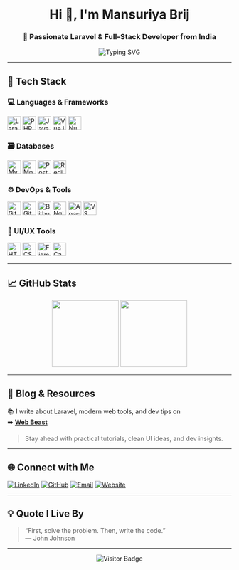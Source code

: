 <h1 align="center">Hi 👋, I'm Mansuriya Brij</h1>
<h3 align="center">🚀 Passionate Laravel & Full-Stack Developer from India</h3>

<p align="center">
  <img src="https://readme-typing-svg.demolab.com?font=Fira+Code&size=22&pause=1000&center=true&vCenter=true&width=435&lines=Laravel+Developer+%F0%9F%92%BB;Full-stack+Engineer+%F0%9F%9A%80;Problem+Solver+%F0%9F%A4%9D;Always+Learning+%F0%9F%93%9A" alt="Typing SVG" />
</p>

---

## 🧰 Tech Stack

### 💻 Languages & Frameworks
<div align="left">
  <img src="https://cdn.worldvectorlogo.com/logos/laravel-2.svg" height="30" alt="Laravel" />
  <img src="https://cdn.jsdelivr.net/gh/devicons/devicon/icons/php/php-original.svg" height="30" alt="PHP" />
  <img src="https://cdn.jsdelivr.net/gh/devicons/devicon/icons/javascript/javascript-original.svg" height="30" alt="JavaScript" />
  <img src="https://cdn.jsdelivr.net/gh/devicons/devicon/icons/vuejs/vuejs-original.svg" height="30" alt="Vue.js" />
  <img src="https://cdn.jsdelivr.net/gh/devicons/devicon/icons/nuxtjs/nuxtjs-original.svg" height="30" alt="Nuxt.js" />
</div>

### 🗃️ Databases
<div align="left">
  <img src="https://cdn.jsdelivr.net/gh/devicons/devicon/icons/mysql/mysql-original.svg" height="30" alt="MySQL" />
  <img src="https://cdn.jsdelivr.net/gh/devicons/devicon/icons/mongodb/mongodb-original.svg" height="30" alt="MongoDB" />
  <img src="https://cdn.jsdelivr.net/gh/devicons/devicon/icons/postgresql/postgresql-original.svg" height="30" alt="PostgreSQL" />
  <img src="https://cdn.jsdelivr.net/gh/devicons/devicon/icons/redis/redis-original.svg" height="30" alt="Redis" />
</div>

### ⚙️ DevOps & Tools
<div align="left">
  <img src="https://cdn.jsdelivr.net/gh/devicons/devicon/icons/git/git-original.svg" height="30" alt="Git" />
  <img src="https://cdn.jsdelivr.net/gh/devicons/devicon/icons/gitlab/gitlab-original.svg" height="30" alt="GitLab" />
  <img src="https://cdn.jsdelivr.net/gh/devicons/devicon/icons/bitbucket/bitbucket-original.svg" height="30" alt="Bitbucket" />
  <img src="https://cdn.jsdelivr.net/gh/devicons/devicon/icons/nginx/nginx-original.svg" height="30" alt="Nginx" />
  <img src="https://cdn.jsdelivr.net/gh/devicons/devicon/icons/apache/apache-original.svg" height="30" alt="Apache" />
  <img src="https://cdn.jsdelivr.net/gh/devicons/devicon/icons/vscode/vscode-original.svg" height="30" alt="VS Code" />
</div>

### 🎨 UI/UX Tools
<div align="left">
  <img src="https://cdn.jsdelivr.net/gh/devicons/devicon/icons/html5/html5-original.svg" height="30" alt="HTML5" />
  <img src="https://cdn.jsdelivr.net/gh/devicons/devicon/icons/css3/css3-original.svg" height="30" alt="CSS3" />
  <img src="https://cdn.jsdelivr.net/gh/devicons/devicon/icons/figma/figma-original.svg" height="30" alt="Figma" />
  <img src="https://cdn.jsdelivr.net/gh/devicons/devicon/icons/canva/canva-original.svg" height="30" alt="Canva" />
</div>

---

## 📈 GitHub Stats

<p align="center">
  <img src="https://github-readme-stats.vercel.app/api?username=brijmansuriya&show_icons=true&theme=radical" height="150" />
  <img src="https://github-readme-streak-stats.herokuapp.com?user=brijmansuriya&theme=radical" height="150" />
</p>

---

## 📝 Blog & Resources

📚 I write about Laravel, modern web tools, and dev tips on  
➡️ **[Web Beast](https://www.web-beast.com)**  
> Stay ahead with practical tutorials, clean UI ideas, and dev insights.

---

## 🌐 Connect with Me

[![LinkedIn](https://img.shields.io/badge/LinkedIn-blue?style=flat-square&logo=linkedin&labelColor=blue)](https://www.linkedin.com/in/mansuriya-brij/)
[![GitHub](https://img.shields.io/badge/GitHub-brijmansuriya-black?style=flat-square&logo=github)](https://github.com/brijmansuriya)
[![Email](https://img.shields.io/badge/Gmail-brijmansuriya.ai@gmail.com-red?style=flat-square&logo=gmail)](mailto:brijmansuriya.ai@gmail.com)
[![Website](https://img.shields.io/badge/Website-web--beast.com-black?style=flat-square&logo=google-chrome)](https://www.web-beast.com)

---

## 💡 Quote I Live By

> “First, solve the problem. Then, write the code.”  
> — John Johnson

---

<p align="center">
  <img src="https://visitor-badge.laobi.icu/badge?page_id=brijmansuriya" alt="Visitor Badge" />
</p>
